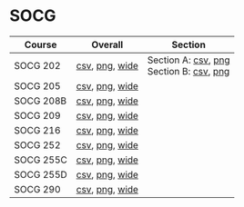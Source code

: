 # SOCG

| Course | Overall | Section |
| ------ | ------- | ------- |
| SOCG 202 | [csv](https://github.com/UCSD-Historical-Enrollment-Data/2024Winter/blob/main/overall/SOCG%20202.csv), [png](https://raw.githubusercontent.com/UCSD-Historical-Enrollment-Data/2024Winter/main/plot_overall/SOCG%20202.png), [wide](https://raw.githubusercontent.com/UCSD-Historical-Enrollment-Data/2024Winter/main/plot_overall_wide/SOCG%20202.png) | Section A: [csv](https://github.com/UCSD-Historical-Enrollment-Data/2024Winter/blob/main/section/SOCG%20202_A.csv), [png](https://raw.githubusercontent.com/UCSD-Historical-Enrollment-Data/2024Winter/main/plot_section/SOCG%20202_A.png)<br>Section B: [csv](https://github.com/UCSD-Historical-Enrollment-Data/2024Winter/blob/main/section/SOCG%20202_B.csv), [png](https://raw.githubusercontent.com/UCSD-Historical-Enrollment-Data/2024Winter/main/plot_section/SOCG%20202_B.png) |
| SOCG 205 | [csv](https://github.com/UCSD-Historical-Enrollment-Data/2024Winter/blob/main/overall/SOCG%20205.csv), [png](https://raw.githubusercontent.com/UCSD-Historical-Enrollment-Data/2024Winter/main/plot_overall/SOCG%20205.png), [wide](https://raw.githubusercontent.com/UCSD-Historical-Enrollment-Data/2024Winter/main/plot_overall_wide/SOCG%20205.png) |  |
| SOCG 208B | [csv](https://github.com/UCSD-Historical-Enrollment-Data/2024Winter/blob/main/overall/SOCG%20208B.csv), [png](https://raw.githubusercontent.com/UCSD-Historical-Enrollment-Data/2024Winter/main/plot_overall/SOCG%20208B.png), [wide](https://raw.githubusercontent.com/UCSD-Historical-Enrollment-Data/2024Winter/main/plot_overall_wide/SOCG%20208B.png) |  |
| SOCG 209 | [csv](https://github.com/UCSD-Historical-Enrollment-Data/2024Winter/blob/main/overall/SOCG%20209.csv), [png](https://raw.githubusercontent.com/UCSD-Historical-Enrollment-Data/2024Winter/main/plot_overall/SOCG%20209.png), [wide](https://raw.githubusercontent.com/UCSD-Historical-Enrollment-Data/2024Winter/main/plot_overall_wide/SOCG%20209.png) |  |
| SOCG 216 | [csv](https://github.com/UCSD-Historical-Enrollment-Data/2024Winter/blob/main/overall/SOCG%20216.csv), [png](https://raw.githubusercontent.com/UCSD-Historical-Enrollment-Data/2024Winter/main/plot_overall/SOCG%20216.png), [wide](https://raw.githubusercontent.com/UCSD-Historical-Enrollment-Data/2024Winter/main/plot_overall_wide/SOCG%20216.png) |  |
| SOCG 252 | [csv](https://github.com/UCSD-Historical-Enrollment-Data/2024Winter/blob/main/overall/SOCG%20252.csv), [png](https://raw.githubusercontent.com/UCSD-Historical-Enrollment-Data/2024Winter/main/plot_overall/SOCG%20252.png), [wide](https://raw.githubusercontent.com/UCSD-Historical-Enrollment-Data/2024Winter/main/plot_overall_wide/SOCG%20252.png) |  |
| SOCG 255C | [csv](https://github.com/UCSD-Historical-Enrollment-Data/2024Winter/blob/main/overall/SOCG%20255C.csv), [png](https://raw.githubusercontent.com/UCSD-Historical-Enrollment-Data/2024Winter/main/plot_overall/SOCG%20255C.png), [wide](https://raw.githubusercontent.com/UCSD-Historical-Enrollment-Data/2024Winter/main/plot_overall_wide/SOCG%20255C.png) |  |
| SOCG 255D | [csv](https://github.com/UCSD-Historical-Enrollment-Data/2024Winter/blob/main/overall/SOCG%20255D.csv), [png](https://raw.githubusercontent.com/UCSD-Historical-Enrollment-Data/2024Winter/main/plot_overall/SOCG%20255D.png), [wide](https://raw.githubusercontent.com/UCSD-Historical-Enrollment-Data/2024Winter/main/plot_overall_wide/SOCG%20255D.png) |  |
| SOCG 290 | [csv](https://github.com/UCSD-Historical-Enrollment-Data/2024Winter/blob/main/overall/SOCG%20290.csv), [png](https://raw.githubusercontent.com/UCSD-Historical-Enrollment-Data/2024Winter/main/plot_overall/SOCG%20290.png), [wide](https://raw.githubusercontent.com/UCSD-Historical-Enrollment-Data/2024Winter/main/plot_overall_wide/SOCG%20290.png) |  |

